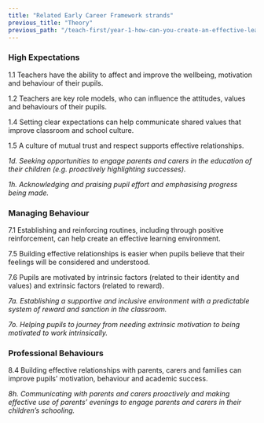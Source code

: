```yaml
---
title: "Related Early Career Framework strands"
previous_title: "Theory"
previous_path: "/teach-first/year-1-how-can-you-create-an-effective-learning-environment/autumn-week-3-ect-theory"
---
```


### High Expectations

1.1 Teachers have the ability to affect and improve the wellbeing, motivation and behaviour of their pupils.

1.2 Teachers are key role models, who can influence the attitudes, values and behaviours of their pupils.

1.4 Setting clear expectations can help communicate shared values that improve classroom and school culture.

1.5 A culture of mutual trust and respect supports effective relationships.

_1d. Seeking opportunities to engage parents and carers in the education of their children (e.g. proactively highlighting successes)._

_1h. Acknowledging and praising pupil effort and emphasising progress being made._

### Managing Behaviour

7.1 Establishing and reinforcing routines, including through positive reinforcement, can help create an effective learning environment.

7.5 Building effective relationships is easier when pupils believe that their feelings will be considered and understood.

7.6 Pupils are motivated by intrinsic factors (related to their identity and values) and extrinsic factors (related to reward).

_7a. Establishing a supportive and inclusive environment with a predictable system of reward and sanction in the classroom._

_7o. Helping pupils to journey from needing extrinsic motivation to being motivated to work intrinsically._

### Professional Behaviours

8.4 Building effective relationships with parents, carers and families can improve pupils’ motivation, behaviour and academic success.

_8h. Communicating with parents and carers proactively and making effective use of parents’ evenings to engage parents and carers in their children’s schooling._
